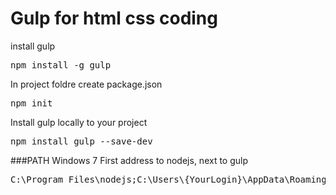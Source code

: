 # Gulp for html css coding 

install gulp
<pre>npm install -g gulp</pre>
In project foldre create package.json
<pre>npm init</pre>
Install gulp locally to your project
<pre>npm install gulp --save-dev</pre>
<!--###Creating a Basic less/Sass Compilation Tool
<pre>npm install gulp-less --save-dev</pre>
###Gulp concat css
<pre>npm install --save-dev gulp-concat-css</pre>
###gulp-notify
<pre>npm install --save-dev gulp-notify</pre>
###gulp-autoprefixer
<pre>npm install --save-dev gulp-autoprefixer</pre>
###Optimize Images
<pre>npm install gulp-imagemin --sav-dev</pre>
###gulp.spritesmith  (more inf. <a href="https://www.npmjs.com/package/gulp.spritesmith">hear</a>)
<pre>--save-dev gulp.spritesmith</pre>
###gulp-livereload
<pre>npm install --save-dev gulp-livereload</pre>
###gulp-connect
<pre>npm install --save-dev gulp-connect</pre>
###gulp-plumber
<pre>npm install --save-dev gulp-plumber</pre>
###gulp-minify-css
<pre>--save-dev gulp-minify-css</pre>
###gulp-rename
<pre>--save-dev gulp-rename</pre>
### Install all plugins
<pre>npm install --save-dev gulp-sass gulp-autopref
ixer gulp-concat-css gulp-imagemin gulp-notify gulp-livereload gulp-connect gulp
-plumber gulp-minify-css gulp-rename gulp.spritesmith bourbon</pre>
And add gulpfile.js with setings-->

###PATH
Windows 7
First address to nodejs, next to gulp
<pre>C:\Program Files\nodejs;C:\Users\{YourLogin}\AppData\Roaming\npm</pre>

